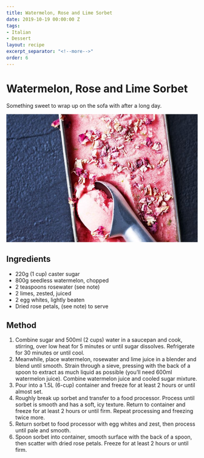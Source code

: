 ```yaml
---
title: Watermelon, Rose and Lime Sorbet
date: 2019-10-19 00:00:00 Z
tags:
- Italian
- Dessert
layout: recipe
excerpt_separator: "<!--more-->"
order: 6
---
```


# Watermelon, Rose and Lime Sorbet

Something sweet to wrap up on the sofa with after a long day.

<!--more-->

[![Watermelon, Rose and Lime Sorbet](/_uploads/sorbet.jpeg)](/_uploads/sorbet.jpeg)

## Ingredients

- 220g (1 cup) caster sugar
- 800g seedless watermelon, chopped
- 2 teaspoons rosewater (see note)
- 2 limes, zested, juiced
- 2 egg whites, lightly beaten
- Dried rose petals, (see note) to serve


## Method

1. Combine sugar and 500ml (2 cups) water in a saucepan and cook, stirring, over low heat for 5 minutes or until sugar dissolves. Refrigerate for 30 minutes or until cool.
2. Meanwhile, place watermelon, rosewater and lime juice in a blender and blend until smooth. Strain through a sieve, pressing with the back of a spoon to extract as much liquid as possible (you’ll need 600ml watermelon juice). Combine watermelon juice and cooled sugar mixture.
3. Pour into a 1.5L (6-cup) container and freeze for at least 2 hours or until almost set.
4. Roughly break up sorbet and transfer to a food processor. Process until sorbet is smooth and has a soft, icy texture. Return to container and freeze for at least 2 hours or until firm. Repeat processing and freezing twice more.
5. Return sorbet to food processor with egg whites and zest, then process until pale and smooth.
6. Spoon sorbet into container, smooth surface with the back of a spoon, then scatter with dried rose petals. Freeze for at least 2 hours or until firm.
